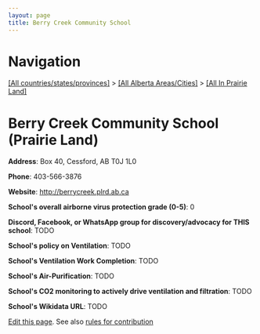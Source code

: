 ```yaml
---
layout: page
title: Berry Creek Community School
---
```

# Navigation

[[All countries/states/provinces]](../../..) > [[All Alberta Areas/Cities]](../..) > [[All In Prairie Land]](..)

# Berry Creek Community School (Prairie Land)

**Address**: Box 40, Cessford, AB T0J 1L0

**Phone**: 403-566-3876

**Website**: <http://berrycreek.plrd.ab.ca>

**School's overall airborne virus protection grade (0-5)**: 0

**Discord, Facebook, or WhatsApp group for discovery/advocacy for THIS school**: TODO

**School's policy on Ventilation**: TODO

**School's Ventilation Work Completion**: TODO

**School's Air-Purification**: TODO

**School's CO2 monitoring to actively drive ventilation and filtration**: TODO

**School's Wikidata URL**: TODO


[Edit this page](https://github.com/ventilate-schools/AB/edit/main/./Prairie_Land/Berry_Creek_Community_School.md). See also [rules for contribution](../../../contribution-rules/)
